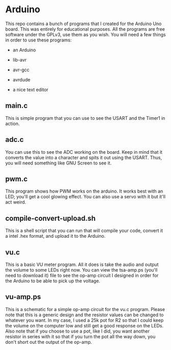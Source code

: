 # Arduino
This repo contains a bunch of programs that I created for the Arduino Uno board.
This was entirely for educational purposes. All the programs are free software
under the GPLv3, use them as you wish.
You will need a few things in order to use these programs:

* an Arduino

* lib-avr

* avr-gcc

* avrdude

* a nice text editor

## main.c
This is simple program that you can use to see the USART and the Timer1 in
action.

## adc.c
You can use this to see the ADC working on the board. Keep in mind that it
converts the value into a character and spits it out using the USART. Thus, you
will need something like GNU Screen to see it.

## pwm.c
This program shows how PWM works on the arduino. It works best with an LED;
you'll get a cool glowing effect. You can also use a servo
with it but it'll act weird.

## compile-convert-upload.sh
This is a shell script that you can run that will compile your code, convert it
a intel .hex format, and upload it to the Arduino.

## vu.c
This is a basic VU meter program. All it does is take the audio and output the
volume to some LEDs right now. You can view the tsa-amp.ps (you'll need to
download it) file to see the op-amp circuit I designed in order for the Arduino
to be able to pick up the voltage.

## vu-amp.ps
This is a schematic for a simple op-amp circuit for the vu.c program. Please
note that this is a generic design and the resistor values can be changed to
whatever you want. In my case, I used a 25k pot for R2 so that I could keep the
volume on the computer low and still get a good response on the LEDs. Also note
that if you choose to use a pot, like I did, you want another resistor in series
with it so that if you turn the pot all the way down, you don't short out the
output of the op-amp.
